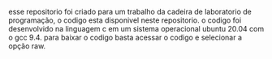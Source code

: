 esse repositorio foi criado para um trabalho da cadeira de laboratorio de programação, o codigo esta disponivel neste repositorio. 
o codigo foi desenvolvido na linguagem c em um sistema operacional ubuntu 20.04 com o gcc 9.4.
para baixar o codigo basta acessar o codigo e selecionar a opção raw.
